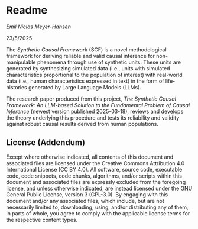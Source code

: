 # Readme

*Emil Niclas Meyer-Hansen*

23/5/2025

The *Synthetic Causal Framework* (SCF) is a novel methodological framework for deriving reliable and valid causal inference for non-manipulable phenomena through use of synthetic units. These units are generated by synthesizing simulated data (i.e., units with simulated characteristics proportional to the population of interest) with real-world data (i.e., human characteristics expressed in text) in the form of life-histories generated by Large Language Models (LLMs).

The research paper produced from this project, *The Synthetic Causal Framework: An LLM-based Solution to the Fundamental Problem of Causal Inference* (newest version published 2025-03-18), reviews and develops the theory underlying this procedure and tests its reliability and validity against robust causal results derived from human populations.

## License (Addendum)
Except where otherwise indicated, all contents of this document and associated files are licensed under the Creative Commons Attribution 4.0 International License (CC BY 4.0). All software, source code, executable code, code snippets, code chunks, algorithms, and/or scripts within this document and associated files are expressly excluded from the foregoing license, and unless otherwise indicated, are instead licensed under the GNU General Public License, version 3 (GPL-3.0). By engaging with this document and/or any associated files, which include, but are not necessarily limited to, downloading, using, and/or distributing any of them, in parts of whole, you agree to comply with the applicable license terms for the respective content types.
